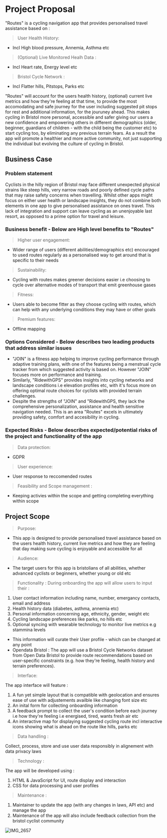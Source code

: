 # Project Proposal
"Routes" is a cycling navigation app that provides personalised travel assistance based on :

> User Health History:

- Incl High blood pressure, Annemia, Asthma etc

> (Optional) Live Monitored Healh Data :

- Incl Heart rate, Energy level etc

> Bristol Cycle Network :

- Incl Flatter hills, Pitstops, Parks etc

"Routes" will account for the users health history, (optional) current live metrics and how they're feeling at that time, to provide the most accomodating and safe journey for the user including suggested pit stops for rest and additional information, for the jouruney ahead. This makes cycling in Bristol more personal, accessible and safer giving our users a new confidence and empowering others in different demographics (older, beginner, guardians of children - with the child being the customer etc) to start cycling too, by eliminating any previous terrain fears. As a result the app will promote a healthier and more active community, not just supporting the individual but evolving the culture of cycling in Bristol.

## Business Case

### Problem statement
Cyclists in the hilly region of Bristol may face different unexpected physical strains like steep hills, very narrow roads and poorly defined cycle paths that may raise safety concerns when travelling. Whilst other apps might focus on either user health or landscape insights, they do not combine both elements in one app to give personalised assistance on ones travel. This lack of integration and support can leave cycling as an unenjoyable last resort, as opposed to a prime option for travel and leisure.

### Business benefit - Below are High level benefits to "Routes"
>Higher user engagement:

- Wider range of users (different abilities/demographics etc) encouraged to used routes regularly as a personalised way to get around that is specific to their needs

>Sustainability:

- Cycling with routes makes greener decisions easier i.e choosing to cycle over  alternative modes of transport that emit greenhouse gases

>Fitness:

- Users able to become fitter as they choose cycling with routes, which can help with any underlying conditions they may have or other goals 

>Premium features:

- Offline mapping 

### Options Considered - Below describes two leading products that address similar issues
- "JOIN" is a fitness app helping to improve cycling performance through adaptive training plans, with one of the features being a menstrual cycle tracker from which suggested activity is based on. However "JOIN" focuses more on performance and training.
- Similarly, "RidewithGPS" provides insights into cycling networks and landscape conditions i.e elevation profiles etc, with it's focus more on offering optimal route choices for cyclists with provided terrain challenges.
- Despite the strengths of "JOIN" and "RidewithGPS, they lack the comprehensive personalization, assistance and health sensitive navigation needed. This is an area "Routes" excels in ultimately providing safety, comfort and accesibility in cycling. 

### Expected Risks - Below describes expected/potential risks of the project and functionality of the app
> Data protection:

- GDPR

> User experience:

- User response to reccomended routes

> Feasibility and Scope management :

- Keeping activies within the scope and getting completing everything within scope

## Project Scope
>Purpose:
- This app is designed to provide personalised travel assistance based on the users health history, current live metrics and how they are feeling that day making sure cycling is enjoyable and accessible for all

>Audience:
- The target users for this app is bristolians of all abilities, whether advanced cyclists or beginners, whether young or old etc

>Functionality :
During onboarding the app will allow users to input their :
1. User contact information including name, number, emergancy contacts, email and address 
2. Health history data (diabetes, asthma, annemia etc)
3. Personal information concerning age, ethnicity, gender, weight etc
4. Cycling landscape preferences like parks, no hills etc
5. Optional syncing with wearable technology to monitor live metrics e.g stammina levels
 - This information will curate their User profile - which can be changed at any point
 - Opendata Bristol : The app will use a Bristol Cycle Networks dataset from Open Data Bristol to provide route recommendations based on user-specific constraints (e.g. how they're feeling, health history and terrain preferences).

>Interface: 

The app interface will feature :
1. A fun yet simple layout that is compatible with geolocation and ensures ease of use with adjustements availble like changing font size etc
2. An inital form for collecting onboarding information
3. A feedback prompt to collect the user's condition before each journey i.e how they're feeling i.e energised, tired, wants fresh air etc
4. An interactive map for displaying suggested cycling route incl interactive icons showing what is ahead on the route like hills, parks etc 

>Data handling :

Collect, process, store and use user data responsibly in alignement with data privacy laws

>Technology :

The app will be developed using :
1. HTML & JavaScript for UI, route display and interaction
2. CSS for data processing and user profiles

>Maintenance : 

1. Maintainer to update the app (with any changes in laws, API etc) and manage the app 
2. Maintenance of the app will also include feedback collection from the bristol cyclist community 

![IMG_2657](https://github.com/user-attachments/assets/61baa274-bb49-4d8f-a6c5-cd430583819e)





